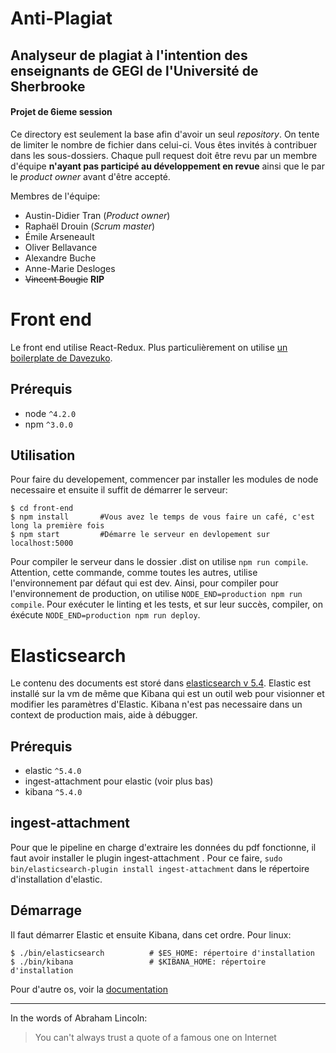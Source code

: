 # Anti-Plagiat
## Analyseur de plagiat à l'intention des enseignants de GEGI de l'Université de Sherbrooke
#### Projet de 6ieme session

Ce directory est seulement la base afin d'avoir un seul _repository_. On tente de limiter le nombre de fichier dans celui-ci. Vous êtes invités à contribuer dans les sous-dossiers.
Chaque pull request doit être revu par un membre d'équipe **n'ayant pas participé au développement en revue** ainsi que le par le _product owner_ avant d'être accepté.

Membres de l'équipe:
- Austin-Didier Tran (_Product owner_)
- Raphaël Drouin (_Scrum master_)
- Émile Arseneault
- Oliver Bellavance
- Alexandre Buche
- Anne-Marie Desloges
- ~~Vincent Bougie~~ **RIP**

# Front end
Le front end utilise React-Redux. Plus particulièrement on utilise [un boilerplate de Davezuko](https://github.com/davezuko/react-redux-starter-kit/tree/v2.0.0-alpha.1 "v2.0.0-alpha.1").
## Prérequis
* node `^4.2.0`
* npm `^3.0.0`

## Utilisation
Pour faire du developement, commencer par installer les modules de node necessaire et ensuite il suffit de démarrer le serveur:
```shell
$ cd front-end
$ npm install       #Vous avez le temps de vous faire un café, c'est long la première fois
$ npm start         #Démarre le serveur en devlopement sur localhost:5000
```

Pour compiler le serveur dans le dossier .dist on utilise `npm run compile`. Attention, cette commande, comme toutes les autres, utilise l'environnement par défaut qui est dev. Ainsi, pour compiler pour l'environnement de production, on utilise `NODE_END=production npm run compile`. Pour exécuter le linting et les tests, et sur leur succès, compiler, on éxécute `NODE_END=production npm run deploy`.

# Elasticsearch
Le contenu des documents est storé dans [elasticsearch v 5.4](https://www.elastic.co/guide/en/elastic-stack/5.4/index.html).
Elastic est installé sur la vm de même que Kibana qui est un outil web pour visionner et modifier les paramètres d'Elastic. Kibana n'est pas necessaire dans un context de production mais, aide à débugger.
## Prérequis
* elastic `^5.4.0`
* ingest-attachment pour elastic (voir plus bas)
* kibana `^5.4.0`

## ingest-attachment
Pour que le pipeline en charge d'extraire les données du pdf fonctionne, il faut avoir installer le plugin ingest-attachment . Pour ce faire, `sudo bin/elasticsearch-plugin install ingest-attachment` dans le répertoire d'installation d'elastic.
## Démarrage
Il faut démarrer Elastic et ensuite Kibana, dans cet ordre. Pour linux:
```shell
$ ./bin/elasticsearch          # $ES_HOME: répertoire d'installation
$ ./bin/kibana                 # $KIBANA_HOME: répertoire d'installation
```
Pour d'autre os, voir la [documentation](https://www.elastic.co/guide/en/elastic-stack/5.4/installing-elastic-stack.html)

---
In the words of Abraham Lincoln:
> You can't always trust a quote of a famous one on Internet
